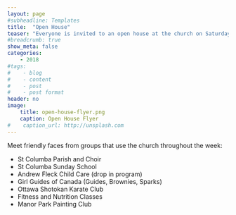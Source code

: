 ```yaml
---
layout: page
#subheadline: Templates
title:  "Open House"
teaser: "Everyone is invited to an open house at the church on Saturday, September 22, 1-3pm."
#breadcrumb: true
show_meta: false
categories:
    - 2018
#tags:
#    - blog
#    - content
#    - post
#    - post format
header: no
image:
    title: open-house-flyer.png
    caption: Open House Flyer
#    caption_url: http://unsplash.com
---
```

Meet friendly faces from groups that use the church throughout the week:
- St Columba Parish and Choir
- St Columba Sunday School
- Andrew Fleck Child Care (drop in program)
- Girl Guides of Canada (Guides, Brownies, Sparks)
- Ottawa Shotokan Karate Club
- Fitness and Nutrition Classes
- Manor Park Painting Club
